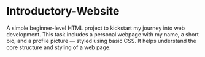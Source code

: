 # Introductory-Website
A simple beginner-level HTML project to kickstart my journey into web development. This task includes a personal webpage with my name, a short bio, and a profile picture — styled using basic CSS. It helps understand the core structure and styling of a web page.
